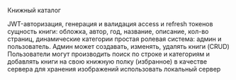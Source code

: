 ﻿Книжный каталог

JWT-авторизация, генерация и валидация access и refresh токенов
сущность книги: обложка, автор, год, название, описание, кол-во страниц, динамические категории
простая ролевая система: админ и пользователь. Админ может создавать, изменять, удалять книги (CRUD) Пользователи могут
производить поиск по строке и категориям и добавлять книги на свою книжную полку (избранное)
в качестве сервера для хранения изображений использовать локальный сервер